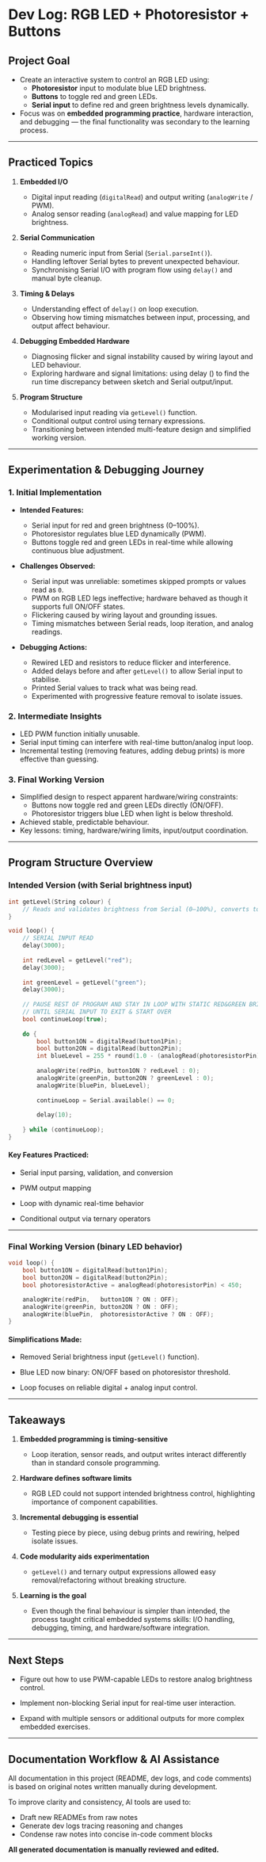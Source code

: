 # Dev Log: RGB LED + Photoresistor + Buttons

## Project Goal

- Create an interactive system to control an RGB LED using:
  - **Photoresistor** input to modulate blue LED brightness.
  - **Buttons** to toggle red and green LEDs.
  - **Serial input** to define red and green brightness levels dynamically.
- Focus was on **embedded programming practice**, hardware interaction, and debugging — the final functionality was secondary to the learning process.

---
## Practiced Topics

1. **Embedded I/O**
   - Digital input reading (`digitalRead`) and output writing (`analogWrite` / PWM).
   - Analog sensor reading (`analogRead`) and value mapping for LED brightness.

2. **Serial Communication**
   - Reading numeric input from Serial (`Serial.parseInt()`).
   - Handling leftover Serial bytes to prevent unexpected behaviour.
   - Synchronising Serial I/O with program flow using `delay()` and manual byte cleanup.

3. **Timing & Delays**
   - Understanding effect of `delay()` on loop execution.
   - Observing how timing mismatches between input, processing, and output affect behaviour.

4. **Debugging Embedded Hardware**
   - Diagnosing flicker and signal instability caused by wiring layout and LED behaviour.
   - Exploring hardware and signal limitations: using delay () to find the run time discrepancy between sketch and Serial output/input.

5. **Program Structure**
   - Modularised input reading via `getLevel()` function.
   - Conditional output control using ternary expressions.
   - Transitioning between intended multi-feature design and simplified working version.

---
## Experimentation & Debugging Journey

### 1. Initial Implementation

- **Intended Features:**
  - Serial input for red and green brightness (0–100%).
  - Photoresistor regulates blue LED dynamically (PWM).
  - Buttons toggle red and green LEDs in real-time while allowing continuous blue adjustment.

- **Challenges Observed:**
  - Serial input was unreliable: sometimes skipped prompts or values read as `0`.
  - PWM on RGB LED legs ineffective; hardware behaved as though it supports full ON/OFF states.
  - Flickering caused by wiring layout and grounding issues.
  - Timing mismatches between Serial reads, loop iteration, and analog readings.

- **Debugging Actions:**
  - Rewired LED and resistors to reduce flicker and interference.
  - Added delays before and after `getLevel()` to allow Serial input to stabilise.
  - Printed Serial values to track what was being read.
  - Experimented with progressive feature removal to isolate issues.

### 2. Intermediate Insights
- LED PWM function initially unusable.
- Serial input timing can interfere with real-time button/analog input loop.
- Incremental testing (removing features, adding debug prints) is more effective than guessing.

### 3. Final Working Version
- Simplified design to respect apparent hardware/wiring constraints:
	- Buttons now toggle red and green LEDs directly (ON/OFF).
	- Photoresistor triggers blue LED when light is below threshold.
- Achieved stable, predictable behaviour.
- Key lessons: timing, hardware/wiring limits, input/output coordination.

---
## Program Structure Overview

### Intended Version (with Serial brightness input)
```cpp
int getLevel(String colour) {
    // Reads and validates brightness from Serial (0–100%), converts to 0–255
}

void loop() {
	// SERIAL INPUT READ
	delay(3000);
	
	int redLevel = getLevel("red");
	delay(3000);
	
	int greenLevel = getLevel("green");
	delay(3000);
	
	// PAUSE REST OF PROGRAM AND STAY IN LOOP WITH STATIC RED&GREEN BRIGHTNESS
	// UNTIL SERIAL INPUT TO EXIT & START OVER
	bool continueLoop(true);
	
	do {
		bool button1ON = digitalRead(button1Pin);
		bool button2ON = digitalRead(button2Pin);
		int blueLevel = 255 * round(1.0 - (analogRead(photoresistorPin)/1023.0));
		
		analogWrite(redPin, button1ON ? redLevel : 0);
		analogWrite(greenPin, button2ON ? greenLevel : 0);
		analogWrite(bluePin, blueLevel);
		
		continueLoop = Serial.available() == 0;
		
		delay(10);
		
	} while (continueLoop);
}
```

#### Key Features Practiced:

- Serial input parsing, validation, and conversion

- PWM output mapping

- Loop with dynamic real-time behavior

- Conditional output via ternary operators

---
### Final Working Version (binary LED behavior)

```cpp
void loop() {
    bool button1ON = digitalRead(button1Pin);
    bool button2ON = digitalRead(button2Pin);
    bool photoresistorActive = analogRead(photoresistorPin) < 450;

    analogWrite(redPin,   button1ON ? ON : OFF);
    analogWrite(greenPin, button2ON ? ON : OFF);
    analogWrite(bluePin,  photoresistorActive ? ON : OFF);
}
```

#### Simplifications Made:

- Removed Serial brightness input (`getLevel()` function).

- Blue LED now binary: ON/OFF based on photoresistor threshold.

- Loop focuses on reliable digital + analog input control.

---
## Takeaways

1. **Embedded programming is timing-sensitive**

    - Loop iteration, sensor reads, and output writes interact differently than in standard console programming.

2. **Hardware defines software limits**

    - RGB LED could not support intended brightness control, highlighting importance of component capabilities.

3. **Incremental debugging is essential**

    - Testing piece by piece, using debug prints and rewiring, helped isolate issues.

4. **Code modularity aids experimentation**

    - `getLevel()` and ternary output expressions allowed easy removal/refactoring without breaking structure.

5. **Learning is the goal**
    
    - Even though the final behaviour is simpler than intended, the process taught critical embedded systems skills: I/O handling, debugging, timing, and hardware/software integration.

---
## Next Steps

- Figure out how to use PWM-capable LEDs to restore analog brightness control.

- Implement non-blocking Serial input for real-time user interaction.

- Expand with multiple sensors or additional outputs for more complex embedded exercises.

---
## Documentation Workflow & AI Assistance

All documentation in this project (README, dev logs, and code comments) is based on original notes written manually during development.

To improve clarity and consistency, AI tools are used to:

- Draft new READMEs from raw notes
- Generate dev logs tracing reasoning and changes
- Condense raw notes into concise in-code comment blocks

**All generated documentation is manually reviewed and edited.** 